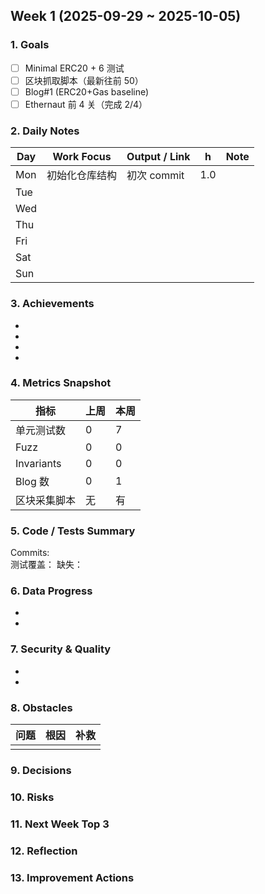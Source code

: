 ## Week 1 (2025-09-29 ~ 2025-10-05)

### 1. Goals
- [ ] Minimal ERC20 + 6 测试
- [ ] 区块抓取脚本（最新往前 50）
- [ ] Blog#1 (ERC20+Gas baseline)
- [ ] Ethernaut 前 4 关（完成 2/4）

### 2. Daily Notes
| Day | Work Focus | Output / Link | h | Note |
|-----|------------|---------------|---|------|
| Mon | 初始化仓库结构 | 初次 commit | 1.0 |  |
| Tue |  |  |  |  |
| Wed |  |  |  |  |
| Thu |  |  |  |  |
| Fri |  |  |  |  |
| Sat |  |  |  |  |
| Sun |  |  |  |  |

### 3. Achievements
- 
- 
- 
- 

### 4. Metrics Snapshot
| 指标 | 上周 | 本周 |
|------|------|------|
| 单元测试数 | 0 | 7 |
| Fuzz | 0 | 0 |
| Invariants | 0 | 0 |
| Blog 数 | 0 | 1 |
| 区块采集脚本 | 无 | 有 |

### 5. Code / Tests Summary
Commits:  
测试覆盖：
缺失：

### 6. Data Progress
- 
- 

### 7. Security & Quality
- 
- 

### 8. Obstacles
| 问题 | 根因 | 补救 |
|------|------|------|
| |  |  |

### 9. Decisions


### 10. Risks


### 11. Next Week Top 3


### 12. Reflection


### 13. Improvement Actions
